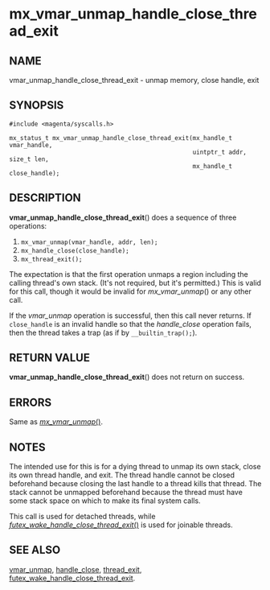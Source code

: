 # mx_vmar_unmap_handle_close_thread_exit

## NAME

vmar_unmap_handle_close_thread_exit - unmap memory, close handle, exit

## SYNOPSIS

```
#include <magenta/syscalls.h>

mx_status_t mx_vmar_unmap_handle_close_thread_exit(mx_handle_t vmar_handle,
                                                   uintptr_t addr, size_t len,
                                                   mx_handle_t close_handle);
```

## DESCRIPTION

**vmar_unmap_handle_close_thread_exit**() does a sequence of three operations:
1. `mx_vmar_unmap(vmar_handle, addr, len);`
2. `mx_handle_close(close_handle);`
3. `mx_thread_exit();`

The expectation is that the first operation unmaps a region including the
calling thread's own stack.  (It's not required, but it's permitted.)  This
is valid for this call, though it would be invalid for *mx_vmar_unmap*() or
any other call.

If the *vmar_unmap* operation is successful, then this call never returns.
If `close_handle` is an invalid handle so that the *handle_close* operation
fails, then the thread takes a trap (as if by `__builtin_trap();`).

## RETURN VALUE

**vmar_unmap_handle_close_thread_exit**() does not return on success.

## ERRORS

Same as [*mx_vmar_unmap*()](vmar_unmap.md).

## NOTES

The intended use for this is for a dying thread to unmap its own stack,
close its own thread handle, and exit.  The thread handle cannot be closed
beforehand because closing the last handle to a thread kills that thread.
The stack cannot be unmapped beforehand because the thread must have some
stack space on which to make its final system calls.

This call is used for detached threads, while
[*futex_wake_handle_close_thread_exit*()](futex_wake_handle_close_thread_exit.md)
is used for joinable threads.

## SEE ALSO

[vmar_unmap](vmar_unmap.md),
[handle_close](handle_close.md),
[thread_exit](thread_exit.md),
[futex_wake_handle_close_thread_exit](futex_wake_handle_close_thread_exit.md).
